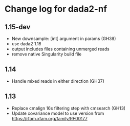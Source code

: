 # Change log for dada2-nf

## 1.15-dev

- New downsample: [int] argument in params (GH38)
- use dada2 1.18
- output includes files containing unmerged reads
- remove native Singularity build file

## 1.14

- Handle mixed reads in either direction (GH37)

## 1.13

- Replace cmalign 16s filtering step with cmsearch (GH13)
- Update covariance model to use version from https://rfam.xfam.org/family/RF00177
